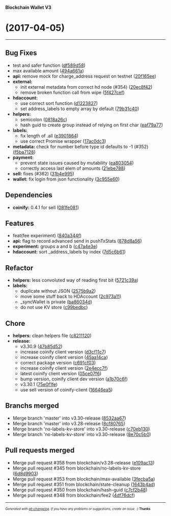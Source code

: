 __Blockchain Wallet V3__

#   (2017-04-05)



---

## Bug Fixes

- test and safer function
  ([df589d58](https://github.com/blockchain/My-Wallet-V3/commit/df589d58546f1de499305dd9f93755dca5584fe9))
- max available amount
  ([494a661a](https://github.com/blockchain/My-Wallet-V3/commit/494a661a0be77e5d92ed7ffc738676a1d0ca484a))
- **api:** remove mock for charge_address request on testnet
  ([20f165ee](https://github.com/blockchain/My-Wallet-V3/commit/20f165eeafe337915da9e50c0ce3ee38537044a6))
- **external:**
  - init external metadata from correct hd node (#354)
  ([20ec8f42](https://github.com/blockchain/My-Wallet-V3/commit/20ec8f42209f70598f1df0757c65ae0bf152547a))
  - remove broken function call from wipe
  ([5f427cef](https://github.com/blockchain/My-Wallet-V3/commit/5f427cef925b06d94efe3b023b1fb826e8c64c7f))
- **hdaccount:**
  - use correct sort function
  ([d1223827](https://github.com/blockchain/My-Wallet-V3/commit/d1223827da868f6f1fe13c5683fc779fe8490bba))
  - set address_labels to empty array by default
  ([79b31c40](https://github.com/blockchain/My-Wallet-V3/commit/79b31c40e9c46e2513627d265bcd375b48ee1eb4))
- **helpers:**
  - semicolon
  ([0818a26c](https://github.com/blockchain/My-Wallet-V3/commit/0818a26ca340bfaacb7e2f7fc4d21258a2c0af3c))
  - hash guid to create group instead of relying on first char
  ([eaf79a77](https://github.com/blockchain/My-Wallet-V3/commit/eaf79a77b3c7cb7aff90ca7716e957c143b58cf9))
- **labels:**
  - fix length of .all
  ([e3901864](https://github.com/blockchain/My-Wallet-V3/commit/e39018641f37e95959568ab0daef2b28598f4e1d))
  - use correct Promise wrapper
  ([17ac0dc3](https://github.com/blockchain/My-Wallet-V3/commit/17ac0dc3a7df8ecc217fdab94d16229b2760bdbf))
- **metadata:** check for number before type id defaults to -1 (#352)
  ([f5ba7128](https://github.com/blockchain/My-Wallet-V3/commit/f5ba7128b39d4f9a9815408d82b14621dc6c279c))
- **payment:**
  - prevent state issues caused by mutability
  ([ea803054](https://github.com/blockchain/My-Wallet-V3/commit/ea80305437f1ef92da9641771877a94add2ce2f8))
  - correctly access last elem of amounts
  ([21ebe788](https://github.com/blockchain/My-Wallet-V3/commit/21ebe78845d3049b9d31ca8ed5a2aeefe974d872))
- **sell:** fixes (#362)
  ([31b4e995](https://github.com/blockchain/My-Wallet-V3/commit/31b4e9950afcfd103ad94dc2ddd934b1d66090e8))
- **wallet:** fix login from json functionality
  ([3c955e60](https://github.com/blockchain/My-Wallet-V3/commit/3c955e605fe8ac2ca76c728f35ab30e51cf6169a))


## Dependencies

- **coinify:** 0.4.1 for sell
  ([081fe081](https://github.com/blockchain/My-Wallet-V3/commit/081fe08103df4d3dfd651ee9739226f9ff884a1c))


## Features

- feat(fee experiment)
  ([840a344f](https://github.com/blockchain/My-Wallet-V3/commit/840a344fe77f63dc0842cb124d07f56354596d4e))
- **api:** flag to record advanced send in pushTxStats
  ([878d8a56](https://github.com/blockchain/My-Wallet-V3/commit/878d8a564efe0409ff00a2cd97fec3f4b9a98c86))
- **experiment:** groups a and b
  ([c47a4e3e](https://github.com/blockchain/My-Wallet-V3/commit/c47a4e3ed20c06357ad0b1a0b731fd1cf77f9362))
- **hdaccount:** sort _address_labels by index
  ([7d5c6b61](https://github.com/blockchain/My-Wallet-V3/commit/7d5c6b610f4ba116dacac2a93591e31455bb2e1d))


## Refactor

- **helpers:** less convoluted way of reading first bit
  ([5721c39a](https://github.com/blockchain/My-Wallet-V3/commit/5721c39a9420f47aad753fbd4f4542761c6a6625))
- **labels:**
  - duplicate without JSON
  ([2575b9a2](https://github.com/blockchain/My-Wallet-V3/commit/2575b9a2c14bd4da413ba06eeb660f49a67f3e15))
  - move some stuff back to HDAccount
  ([2c973a11](https://github.com/blockchain/My-Wallet-V3/commit/2c973a115f6f8a3554fb0c438f99ea930d0bf465))
  - _syncWallet is private
  ([ba86034d](https://github.com/blockchain/My-Wallet-V3/commit/ba86034d340e40e0dcb0c5b1bfba724ca43fafb8))
  - do not use KV store
  ([c99bedbc](https://github.com/blockchain/My-Wallet-V3/commit/c99bedbc58c5e90d50a93dbe5ac8d57aabd3b884))


## Chore

- **helpers:** clean helpers file
  ([c8211120](https://github.com/blockchain/My-Wallet-V3/commit/c8211120eb695c0f375449e77e4198da7ac27c08))
- **release:**
  - v3.30.9
  ([47b85d52](https://github.com/blockchain/My-Wallet-V3/commit/47b85d52c4b9d24c371e48bddbfa0e3ea58033af))
  - increase coinify client version
  ([d3cf11c7](https://github.com/blockchain/My-Wallet-V3/commit/d3cf11c76f5367c383986a19b9da2cd71162b051))
  - increase coinify client version
  ([45aa14ca](https://github.com/blockchain/My-Wallet-V3/commit/45aa14cacc8045fd4df3350a1f95d2471c7eb6a3))
  - correct package version
  ([c691cf03](https://github.com/blockchain/My-Wallet-V3/commit/c691cf035bca74b3c8d1254f265c342a2193453a))
  - increase coinify client version
  ([2e4ecc7f](https://github.com/blockchain/My-Wallet-V3/commit/2e4ecc7f04d404996d6c60c8cbfc0a2cd2c82933))
  - latest coinify client version
  ([05ce07f6](https://github.com/blockchain/My-Wallet-V3/commit/05ce07f671c2939d9ae0874248ae566e27358374))
  - bump version, coinify client dev version
  ([a1b70c6f](https://github.com/blockchain/My-Wallet-V3/commit/a1b70c6fd05462cb0fa55d699eba9fe294e20323))
  - v3.30.1
  ([75e0f1fe](https://github.com/blockchain/My-Wallet-V3/commit/75e0f1fe8bc54ec3e0d3b6a54eb9b6657669d1b3))
  - use sell version of coinify-client
  ([16646ea5](https://github.com/blockchain/My-Wallet-V3/commit/16646ea59c6177cc495657783dde8fa790e331cb))


## Branchs merged

- Merge branch 'master' into v3.30-release
  ([8532aa67](https://github.com/blockchain/My-Wallet-V3/commit/8532aa67d424aac53df5525f43709ef3ddbb4fed))
- Merge branch 'master' into v3.28-release
  ([8cf80765](https://github.com/blockchain/My-Wallet-V3/commit/8cf80765c05820de460d04afb81d38accd3387a2))
- Merge branch 'no-labels-kv-store' into v3.30-release
  ([c70eb130](https://github.com/blockchain/My-Wallet-V3/commit/c70eb130307f851be4466c748f3c6fb8a29c532a))
- Merge branch 'no-labels-kv-store' into v3.30-release
  ([8e70c5b0](https://github.com/blockchain/My-Wallet-V3/commit/8e70c5b00237aec08e035fbeb0d867718975a72f))


## Pull requests merged

- Merge pull request #358 from blockchain/v3.28-release
  ([e109ac13](https://github.com/blockchain/My-Wallet-V3/commit/e109ac13696c93d9ad5f09b586788dfe9d984220))
- Merge pull request #345 from blockchain/no-labels-kv-store
  ([6d8d9903](https://github.com/blockchain/My-Wallet-V3/commit/6d8d990383f7bfeaead0b2511296c23d2a2cf0a9))
- Merge pull request #353 from blockchain/max-available
  ([3fecba5a](https://github.com/blockchain/My-Wallet-V3/commit/3fecba5a5dbaa48abee0734574f2057f99010f96))
- Merge pull request #351 from blockchain/state-cleanup
  ([1643b4ad](https://github.com/blockchain/My-Wallet-V3/commit/1643b4ada40b35bf72dec7ceb5ebb89cef424874))
- Merge pull request #350 from blockchain/hash-guid
  ([c7cf2b48](https://github.com/blockchain/My-Wallet-V3/commit/c7cf2b4848d3e75aeb608758cbc7d8c68e84a112))
- Merge pull request #348 from blockchain/fee2
  ([4df76dcf](https://github.com/blockchain/My-Wallet-V3/commit/4df76dcfe4f97411a78641af151e30922628e3e2))



---
<sub><sup>*Generated with [git-changelog](https://github.com/rafinskipg/git-changelog). If you have any problems or suggestions, create an issue.* :) **Thanks** </sub></sup>